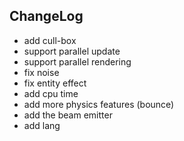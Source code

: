 ## ChangeLog

* add cull-box
* support parallel update
* support parallel rendering
* fix noise
* fix entity effect
* add cpu time
* add more physics features (bounce)
* add the beam emitter
* add lang